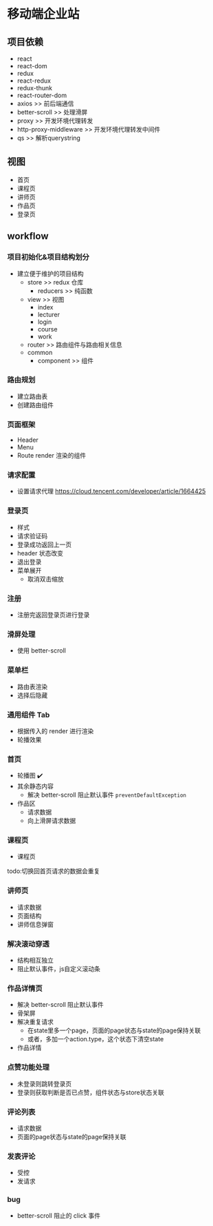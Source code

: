 # 移动端企业站

## 项目依赖

- react
- react-dom
- redux
- react-redux 
- redux-thunk
- react-router-dom
- axios >> 前后端通信
- better-scroll >> 处理滑屏
- proxy >> 开发环境代理转发
- http-proxy-middleware >> 开发环境代理转发中间件
- qs >> 解析querystring

 
## 视图
- 首页
- 课程页
- 讲师页
- 作品页
- 登录页

## workflow

### 项目初始化&项目结构划分

- 建立便于维护的项目结构
    - store >> redux 仓库
        - reducers >> 纯函数
    - view >> 视图
        - index
        - lecturer
        - login
        - course
        - work
    - router >> 路由组件与路由相关信息
    - common
        - component >> 组件

### 路由规划

- 建立路由表
- 创建路由组件

### 页面框架

- Header
- Menu
- Route render 渲染的组件

### 请求配置

- 设置请求代理
https://cloud.tencent.com/developer/article/1664425

### 登录页
- 样式
- 请求验证码
- 登录成功返回上一页
- header 状态改变
- 退出登录
- 菜单展开
    - 取消双击缩放

### 注册
- 注册完返回登录页进行登录

### 滑屏处理
- 使用 better-scroll

### 菜单栏
- 路由表渲染
- 选择后隐藏

### 通用组件 Tab
- 根据传入的 render 进行渲染
- 轮播效果

### 首页
- 轮播图 ✔️
- 其余静态内容
    - 解决 better-scroll 阻止默认事件
    `preventDefaultException`
- 作品区
    - 请求数据
    - 向上滑屏请求数据

### 课程页
- 课程页

todo:切换回首页请求的数据会重复

### 讲师页
- 请求数据
- 页面结构
- 讲师信息弹窗

### 解决滚动穿透
- 结构相互独立
- 阻止默认事件，js自定义滚动条

### 作品详情页
- 解决 better-scroll 阻止默认事件
- 骨架屏
- 解决重复请求
    - 在state里多一个page，页面的page状态与state的page保持关联
    - 或者，多加一个action.type，这个状态下清空state
- 作品详情

### 点赞功能处理
- 未登录则跳转登录页
- 登录则获取判断是否已点赞，组件状态与store状态关联

### 评论列表
- 请求数据
- 页面的page状态与state的page保持关联

### 发表评论
- 受控
- 发请求

### bug
- better-scroll 阻止的 click 事件